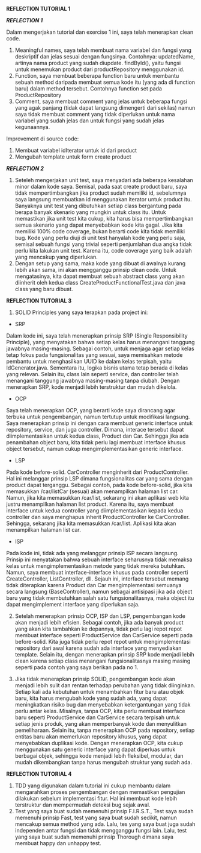 **REFLECTION TUTORIAL 1** 

***REFLECTION 1***

Dalam mengerjakan tutorial dan exercise 1 ini, saya telah menerapkan clean code.
1. Meaningful names, saya telah membuat nama variabel dan fungsi yang deskriptif dan jelas sesuai dengan fungsinya. Contohnya: updatedName, artinya nama product yang sudah diupdate. findById(), yaitu fungsi untuk menemukan product dari productRepository menggunakan id.
2. Function, saya membuat beberapa function baru untuk membantu sebuah method daripada membuat semua kode itu (yang ada di function baru) dalam method tersebut. Contohnya function set pada ProductRepository
3. Comment, saya membuat comment yang jelas untuk beberapa fungsi yang agak panjang (tidak dapat langsung dimengerti dari sekilas) namun saya tidak membuat comment yang tidak diperlukan untuk nama variabel yang sudah jelas dan untuk fungsi yang sudah jelas kegunaannya.

Improvement di source code:
1. Membuat variabel idIterator untuk id dari product
2. Mengubah template untuk form create product


***REFLECTION 2***
1. Seteleh mengerjakan unit test, saya menyadari ada beberapa kesalahan minor dalam kode saya. Semisal, pada saat create product baru, saya tidak mempertimbangkan jika product sudah memiliki id, sebelumnya saya langsung membuatkan id menggunakan iterator untuk product itu. Banyaknya unit test yang dibutuhkan setiap class bergantung pada berapa banyak skenario yang mungkin untuk class itu. Untuk memastikan jika unit test kita cukup, kita harus bisa mempertimbangkan semua skenario yang dapat menyebabkan kode kita gagal. Jika kita memiliki 100% code coverage, bukan berarti code kita tidak memiliki bug. Kode yang perlu diuji di unit test hanyalah kode yang perlu saja, semisal sebuah fungsi yang trivial seperti penjumlahan dua angka tidak perlu kita lakukan unit test. Karena itu, code coverage yang baik adalah yang mencakup yang diperlukan.
2. Dengan setup yang sama, maka kode yang dibuat di awalnya kurang lebih akan sama, ini akan mengganggu prinsip clean code. Untuk mengatasinya, kita dapat membuat sebuah abstract class yang akan diinherit oleh kedua class CreateProductFunctionalTest.java dan java class yang baru dibuat.



**REFLECTION TUTORIAL 3**

1. SOLID Principles yang saya terapkan pada project ini:
- SRP

Dalam kode ini, saya telah menerapkan prinsip SRP (Single Responsibility Principle), yang menyatakan bahwa setiap kelas harus menangani tanggung jawabnya masing-masing. Sebagai contoh, untuk menjaga agar setiap kelas tetap fokus pada fungsionalitas yang sesuai, saya memisahkan metode pembantu untuk menghasilkan UUID ke dalam kelas terpisah, yaitu IdGenerator.java. Sementara itu, logika bisnis utama tetap berada di kelas yang relevan. Selain itu, class lain seperti service, dan controller telah menangani tanggung jawabnya masing-masing tanpa diubah. Dengan menerapkan SRP, kode menjadi lebih terstruktur dan mudah dikelola.
- OCP

Saya telah menerapkan OCP, yang berarti kode saya dirancang agar terbuka untuk pengembangan, namun tertutup untuk modifikasi langsung. Saya menerapkan prinsip ini dengan cara membuat generic interface untuk repository, service, dan juga controller. Dimana, interace tersebut dapat diimplementasikan untuk kedua class, Product dan Car. Sehingga jika ada penambahan object baru, kita tidak perlu lagi membuat interface khusus object tersebut, namun cukup mengimplementasikan generic interface.
- LSP

Pada kode before-solid. CarController menginherit dari ProductController. Hal ini melanggar prinsip LSP dimana fungsionalitas car yang sama dengan product dapat terganggu. Sebagai contoh, pada kode before-solid, jika kita memasukkan /car/listCar (sesuai) akan menampilkan halaman list car. Namun, jika kita memasukkan /car/list, sekarang ini akan aplikasi web kita justru menampilkan halaman list product. Karena itu, saya membuat interface untuk kedua controller yang diimplementasikan kepada kedua controller dan saya menghapus inherit ProductController ke CarController. Sehingga, sekarang jika kita memasukkan /car/list. Aplikasi kita akan menampilkan halaman list car.
- ISP

Pada kode ini, tidak ada yang melanggar prinsip ISP secara langsung. Prinsip ini menyatakan bahwa sebuah interface seharusnya tidak memaksa kelas untuk mengimplementasikan metode yang tidak mereka butuhkan. Namun, saya membuat interface-interface khusus pada controller seperti CreateController, ListController, dll. Sejauh ini, interface tersebut memang tidak diterapkan karena Product dan Car mengimplementasi semuanya secara langsung (BaseController), namun sebagai antisipasi jika ada object baru yang tidak membutuhkan salah satu fungsionalitasnya, maka object itu dapat mengimplement interface yang diperlukan saja.

2. Setelah menerapkan prinsip OCP, ISP dan LSP, pengembangan kode akan menjadi lebih efisien. Sebagai contoh, jika ada banyak product yang akan kita tambahkan ke depannya, tidak perlu lagi repot repot membuat interface seperti ProductService dan CarService seperti pada before-solid. Kita juga tidak perlu repot repot untuk mengimplementasi repository dari awal karena sudah ada interface yang menyediakan template. Selain itu, dengan menerapkan prinsip SRP kode menjadi lebih clean karena setiap class menangani fungsionalitasnya masing masing seperti pada contoh yang saya berikan pada no 1.

3. Jika tidak menerapkan prinsip SOLID, pengembangan kode akan menjadi lebih sulit dan rentan terhadap perubahan yang tidak diinginkan. Setiap kali ada kebutuhan untuk menambahkan fitur baru atau objek baru, kita harus mengubah kode yang sudah ada, yang dapat meningkatkan risiko bug dan menyebabkan ketergantungan yang tidak perlu antar kelas. Misalnya, tanpa OCP, kita perlu membuat interface baru seperti ProductService dan CarService secara terpisah untuk setiap jenis produk, yang akan memperbanyak kode dan menyulitkan pemeliharaan. Selain itu, tanpa menerapkan OCP pada repository, setiap entitas baru akan memerlukan repository khusus, yang dapat menyebabkan duplikasi kode. Dengan menerapkan OCP, kita cukup menggunakan satu generic interface yang dapat diperluas untuk berbagai objek, sehingga kode menjadi lebih fleksibel, modular, dan mudah dikembangkan tanpa harus mengubah struktur yang sudah ada.


**REFLECTION TUTORIAL 4**
1. TDD yang digunakan dalam tutorial ini cukup membantu dalam mengarahkan proses pengembangan dengan memastikan pengujian dilakukan sebelum implementasi fitur. Hal ini membuat kode lebih terstruktur dan mempermudah deteksi bug sejak awal.
2. Test yang saya buat sudah memenuhi prinsip F.I.R.S.T., Test saya sudah memenuhi prinsip Fast, test yang saya buat sudah sedikit, namun mencakup semua method yang ada. Lalu, tes yang saya buat juga sudah independen antar fungsi dan tidak mengganggu fungsi lain. Lalu, test yang saya buat sudah memenuhi prinsip Thorough dimana saya membuat happy dan unhappy test. 

